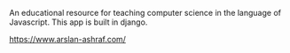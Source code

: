 An educational resource for teaching computer science in the language of Javascript.  This app is built in django.


https://www.arslan-ashraf.com/
